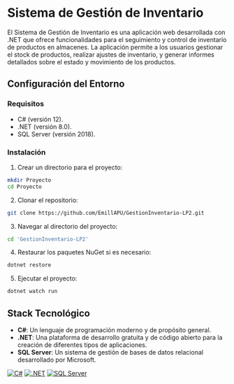# Sistema de Gestión de Inventario

El Sistema de Gestión de Inventario es una aplicación web desarrollada con .NET que ofrece funcionalidades para el seguimiento y control de inventario de productos en almacenes. La aplicación permite a los usuarios gestionar el stock de productos, realizar ajustes de inventario, y generar informes detallados sobre el estado y movimiento de los productos.

## Configuración del Entorno

### Requisitos

- C# (versión 12).
- .NET (versión 8.0).
- SQL Server (versión 2018).

### Instalación

1. Crear un directorio para el proyecto:

```sh
mkdir Proyecto
cd Proyecto
```

2. Clonar el repositorio:

```sh
git clone https://github.com/EmillAPU/GestionInventario-LP2.git
```

3. Navegar al directorio del proyecto:

```sh
cd 'GestionInventario-LP2'
```

4. Restaurar los paquetes NuGet si es necesario:

```sh
dotnet restore
```

5. Ejecutar el proyecto:

```sh
dotnet watch run
```

## Stack Tecnológico

- **C#**: Un lenguaje de programación moderno y de propósito general.
- **.NET**: Una plataforma de desarrollo gratuita y de código abierto para la creación de diferentes tipos de aplicaciones.
- **SQL Server**: Un sistema de gestión de bases de datos relacional desarrollado por Microsoft.

[![C#](https://img.shields.io/badge/C%23-12-blue)](https://dotnet.microsoft.com/en-us/languages/csharp)
[![.NET](https://img.shields.io/badge/.NET-8.0-blueviolet)](https://dotnet.microsoft.com/en-us/download/dotnet/8.0)
[![SQL Server](https://img.shields.io/badge/SQL_Server-2019-orange)](https://www.microsoft.com/en-us/sql-server/sql-server-downloads)
